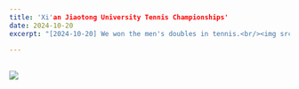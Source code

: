```yaml
---
title: 'Xi'an Jiaotong University Tennis Championships'
date: 2024-10-20
excerpt: "[2024-10-20] We won the men's doubles in tennis.<br/><img src='/images/wangqiu.jpg'>"

---
```



<br/><img src='/images/wangqiu.jpg'>
